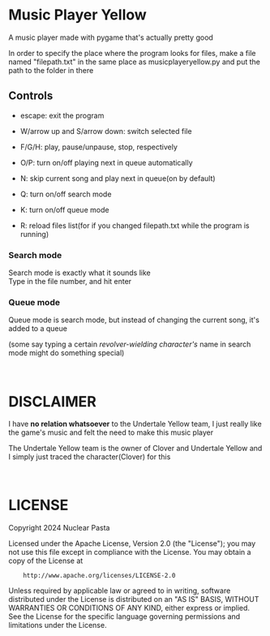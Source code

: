 # Music Player Yellow
A music player made with pygame that's actually pretty good


In order to specify the place where the program looks for files, make a file named "filepath.txt" in the same place as musicplayeryellow.py and put the path to the folder in there



## Controls
* escape: exit the program

* W/arrow up and S/arrow down: switch selected file
* F/G/H: play, pause/unpause, stop, respectively
* O/P: turn on/off playing next in queue automatically
* N: skip current song and play next in queue(on by default)
* Q: turn on/off search mode
* K: turn on/off queue mode
* R: reload files list(for if you changed filepath.txt while the program is running)



### Search mode
Search mode is exactly what it sounds like<br>
Type in the file number, and hit enter

### Queue mode
Queue mode is search mode, but instead of changing the current song, it's added to a queue

(some say typing a certain *revolver-wielding character's* name in search mode might do something special)

<br>

# DISCLAIMER
I have **no relation whatsoever** to the Undertale Yellow team, I just really like the game's music and felt the need to make this music player

The Undertale Yellow team is the owner of Clover and Undertale Yellow and I simply just traced the character(Clover) for this

<br>

# LICENSE
Copyright 2024 Nuclear Pasta

   Licensed under the Apache License, Version 2.0 (the "License");
   you may not use this file except in compliance with the License.
   You may obtain a copy of the License at

        http://www.apache.org/licenses/LICENSE-2.0

   Unless required by applicable law or agreed to in writing, software
   distributed under the License is distributed on an "AS IS" BASIS,
   WITHOUT WARRANTIES OR CONDITIONS OF ANY KIND, either express or implied.
   See the License for the specific language governing permissions and
   limitations under the License.